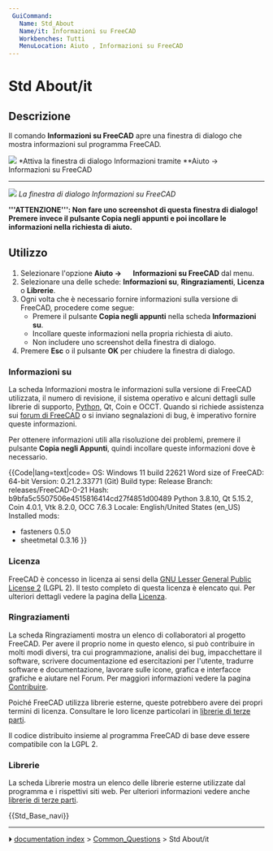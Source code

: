 ```yaml
---
 GuiCommand:
   Name: Std_About
   Name/it: Informazioni su FreeCAD
   Workbenches: Tutti
   MenuLocation: Aiuto , Informazioni su FreeCAD
---
```


# Std About/it



## Descrizione

Il comando **Informazioni su FreeCAD** apre una finestra di dialogo che mostra informazioni sul programma FreeCAD.

![](images/Help-About-Dropdown-screenshot.png ) 
*Attiva la finestra di dialogo Informazioni tramite **Aiuto → <img src="images/Std_About.svg" width=16px> Informazioni su FreeCAD
***

![](images/Std_About_example.png ) 
*La finestra di dialogo Informazioni su FreeCAD*


**'''ATTENZIONE''': Non fare uno screenshot di questa finestra di dialogo! Premere invece il pulsante **Copia negli appunti** e poi incollare le informazioni nella richiesta di aiuto.**



## Utilizzo

1.  Selezionare l\'opzione **Aiuto → <img src="images/Std_About.svg" width=16px> Informazioni su FreeCAD** dal menu.
2.  Selezionare una delle schede: **Informazioni su**, **Ringraziamenti**, **Licenza** o **Librerie**.
3.  Ogni volta che è necessario fornire informazioni sulla versione di FreeCAD, procedere come segue:
    -   Premere il pulsante **Copia negli appunti** nella scheda **Informazioni su**.
    -   Incollare queste informazioni nella propria richiesta di aiuto.
    -   Non includere uno screenshot della finestra di dialogo.
4.  Premere **Esc** o il pulsante **OK** per chiudere la finestra di dialogo.



### Informazioni su 

La scheda Informazioni mostra le informazioni sulla versione di FreeCAD utilizzata, il numero di revisione, il sistema operativo e alcuni dettagli sulle librerie di supporto, [Python](Python/it.md), Qt, Coin e OCCT. Quando si richiede assistenza sui [forum di FreeCAD](http://forum.freecadweb.org/viewtopic.php?f=3&t=2264) o si inviano segnalazioni di bug, è imperativo fornire queste informazioni.

Per ottenere informazioni utili alla risoluzione dei problemi, premere il pulsante **Copia negli Appunti**, quindi incollare queste informazioni dove è necessario.


{{Code|lang=text|code=
OS: Windows 11 build 22621
Word size of FreeCAD: 64-bit
Version: 0.21.2.33771 (Git)
Build type: Release
Branch: releases/FreeCAD-0-21
Hash: b9bfa5c5507506e4515816414cd27f4851d00489
Python 3.8.10, Qt 5.15.2, Coin 4.0.1, Vtk 8.2.0, OCC 7.6.3
Locale: English/United States (en_US)
Installed mods: 
  * fasteners 0.5.0
  * sheetmetal 0.3.16
}}



### Licenza

FreeCAD è concesso in licenza ai sensi della [GNU Lesser General Public License 2](https://en.wikipedia.org/wiki/GNU_Lesser_General_Public_License) (LGPL 2). Il testo completo di questa licenza è elencato qui. Per ulteriori dettagli vedere la pagina della [Licenza](License/it.md).



### Ringraziamenti

La scheda Ringraziamenti mostra un elenco di collaboratori al progetto FreeCAD. Per avere il proprio nome in questo elenco, si può contribuire in molti modi diversi, tra cui programmazione, analisi dei bug, impacchettare il software, scrivere documentazione ed esercitazioni per l\'utente, tradurre software e documentazione, lavorare sulle icone, grafica e interfacce grafiche e aiutare nel Forum. Per maggiori informazioni vedere la pagina [Contribuire](Help_FreeCAD/it.md).

Poiché FreeCAD utilizza librerie esterne, queste potrebbero avere dei propri termini di licenza. Consultare le loro licenze particolari in [librerie di terze parti](Third_Party_Libraries/it.md).

Il codice distribuito insieme al programma FreeCAD di base deve essere compatibile con la LGPL 2.



### Librerie

La scheda Librerie mostra un elenco delle librerie esterne utilizzate dal programma e i rispettivi siti web. Per ulteriori informazioni vedere anche [librerie di terze parti](Third_Party_Libraries/it.md).




{{Std_Base_navi}}



---
⏵ [documentation index](../README.md) > [Common_Questions](Category_Common_Questions.md) > Std About/it
